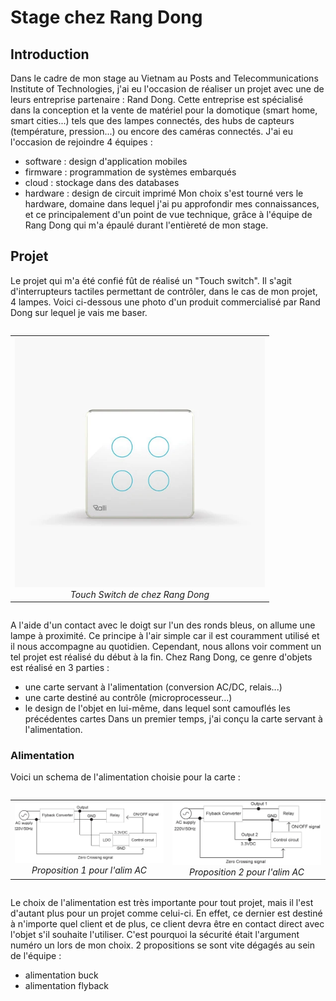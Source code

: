 # Stage chez Rang Dong

## Introduction

Dans le cadre de mon stage au Vietnam au Posts and Telecommunications Institute of Technologies, j'ai eu l'occasion de réaliser un projet avec une de leurs entreprise partenaire : Rand Dong. Cette entreprise est spécialisé dans la conception et la vente de matériel pour la domotique (smart home, smart cities...) tels que des lampes connectés, des hubs de capteurs (température, pression...) ou encore des caméras connectés. J'ai eu l'occasion de rejoindre 4 équipes :
- software : design d'application mobiles
- firmware : programmation de systèmes embarqués
- cloud : stockage dans des databases
- hardware : design de circuit imprimé
Mon choix s'est tourné vers le hardware, domaine dans lequel j'ai pu approfondir mes connaissances, et ce principalement d'un point de vue technique, grâce à l'équipe de Rang Dong qui m'a épaulé durant l'entièreté de mon stage.

## Projet

Le projet qui m'a été confié fût de réalisé un "Touch switch". Il s'agit d'interrupteurs tactiles permettant de contrôler, dans le cas de mon projet, 4 lampes. Voici ci-dessous une photo d'un produit commercialisé par Rand Dong sur lequel je vais me baser.

<div style="display: flex; justify-content: center;">
  <table>
    <tr>
      <td align="center">
        <img src="Media/touch_switch_rd.png" alt="touch_switch_rd" width="400"/>
        <br>
        <em>Touch Switch de chez Rang Dong</em>
      </td>
    </tr>
  </table>
</div>

A l'aide d'un contact avec le doigt sur l'un des ronds bleus, on allume une lampe à proximité. Ce principe à l'air simple car il est couramment utilisé et il nous accompagne au quotidien. Cependant, nous allons voir comment un tel projet est réalisé du début à la fin. Chez Rang Dong, ce genre d'objets est réalisé en 3 parties :
- une carte servant à l'alimentation (conversion AC/DC, relais...)
- une carte destiné au contrôle (microprocesseur...)
- le design de l'objet en lui-même, dans lequel sont camouflés les précédentes cartes
Dans un premier temps, j'ai conçu la carte servant à l'alimentation.

### Alimentation

Voici un schema de l'alimentation choisie pour la carte :

<div style="display: flex; justify-content: center;">
  <table>
    <tr>
      <td align="center">
        <img src="Media/ac_input_schem_1.png" alt="AC_input_schem1" width="400"/>
        <br>
        <em>Proposition 1 pour l'alim AC</em>
      </td>
      <td align="center">
        <img src="Media/ac_input_schem_2.png" alt="AC_input_schem2" width="400"/>
        <br>
        <em>Proposition 2 pour l'alim AC</em>
      </td>
    </tr>
  </table>
</div>

Le choix de l'alimentation est très importante pour tout projet, mais il l'est d'autant plus pour un projet comme celui-ci. En effet, ce dernier est destiné à n'importe quel client et de plus, ce client devra être en contact direct avec l'objet s'il souhaite l'utiliser. C'est pourquoi la sécurité était l'argument numéro un lors de mon choix. 2 propositions se sont vite dégagés au sein de l'équipe :
- alimentation buck
- alimentation flyback
